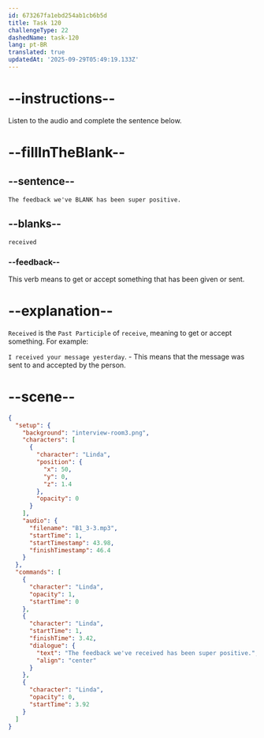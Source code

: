 ```yaml
---
id: 673267fa1ebd254ab1cb6b5d
title: Task 120
challengeType: 22
dashedName: task-120
lang: pt-BR
translated: true
updatedAt: '2025-09-29T05:49:19.133Z'
---
```


<!-- (audio) Linda: The feedback we've received has been super positive. -->

# --instructions--

Listen to the audio and complete the sentence below.

# --fillInTheBlank--

## --sentence--

`The feedback we've BLANK has been super positive.`

## --blanks--

`received`

### --feedback--

This verb means to get or accept something that has been given or sent.

# --explanation--

`Received` is the `Past Participle` of `receive`, meaning to get or accept something. For example:

`I received your message yesterday`. - This means that the message was sent to and accepted by the person.

# --scene--

```json
{
  "setup": {
    "background": "interview-room3.png",
    "characters": [
      {
        "character": "Linda",
        "position": {
          "x": 50,
          "y": 0,
          "z": 1.4
        },
        "opacity": 0
      }
    ],
    "audio": {
      "filename": "B1_3-3.mp3",
      "startTime": 1,
      "startTimestamp": 43.98,
      "finishTimestamp": 46.4
    }
  },
  "commands": [
    {
      "character": "Linda",
      "opacity": 1,
      "startTime": 0
    },
    {
      "character": "Linda",
      "startTime": 1,
      "finishTime": 3.42,
      "dialogue": {
        "text": "The feedback we've received has been super positive.",
        "align": "center"
      }
    },
    {
      "character": "Linda",
      "opacity": 0,
      "startTime": 3.92
    }
  ]
}
```
